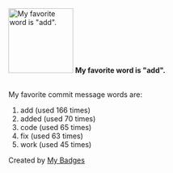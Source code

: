 <img src="https://my-badges.github.io/my-badges/favorite-word.png" alt="My favorite word is &quot;add&quot;." title="My favorite word is &quot;add&quot;." width="128">
<strong>My favorite word is &quot;add&quot;.</strong>
<br><br>

My favorite commit message words are:

1. add (used 166 times)
2. added (used 70 times)
3. code (used 65 times)
4. fix (used 63 times)
5. work (used 45 times)


Created by <a href="https://github.com/my-badges/my-badges">My Badges</a>